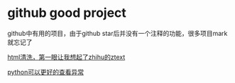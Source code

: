 github good project
===

github中有用的项目，由于github
star后并没有一个注释的功能，很多项目mark就忘记了


[html清洗，第一眼让我想起了zhihu的ztext](https://github.com/mozilla/bleach)

[python可以更好的查看异常](https://github.com/Qix-/better-exceptions)
